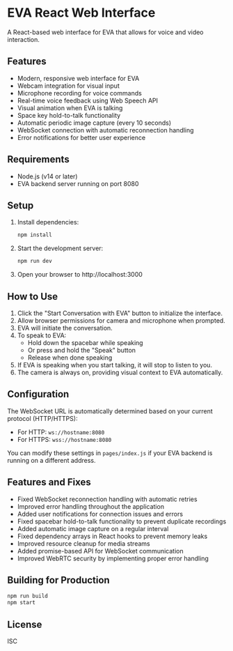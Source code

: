 # EVA React Web Interface

A React-based web interface for EVA that allows for voice and video interaction.

## Features

- Modern, responsive web interface for EVA
- Webcam integration for visual input
- Microphone recording for voice commands
- Real-time voice feedback using Web Speech API
- Visual animation when EVA is talking
- Space key hold-to-talk functionality
- Automatic periodic image capture (every 10 seconds)
- WebSocket connection with automatic reconnection handling
- Error notifications for better user experience

## Requirements

- Node.js (v14 or later)
- EVA backend server running on port 8080

## Setup

1. Install dependencies:
   ```bash
   npm install
   ```

2. Start the development server:
   ```bash
   npm run dev
   ```

3. Open your browser to http://localhost:3000

## How to Use

1. Click the "Start Conversation with EVA" button to initialize the interface.
2. Allow browser permissions for camera and microphone when prompted.
3. EVA will initiate the conversation.
4. To speak to EVA:
   - Hold down the spacebar while speaking
   - Or press and hold the "Speak" button
   - Release when done speaking
5. If EVA is speaking when you start talking, it will stop to listen to you.
6. The camera is always on, providing visual context to EVA automatically.

## Configuration

The WebSocket URL is automatically determined based on your current protocol (HTTP/HTTPS):
- For HTTP: `ws://hostname:8080`
- For HTTPS: `wss://hostname:8080`

You can modify these settings in `pages/index.js` if your EVA backend is running on a different address.

## Features and Fixes

- Fixed WebSocket reconnection handling with automatic retries
- Improved error handling throughout the application
- Added user notifications for connection issues and errors
- Fixed spacebar hold-to-talk functionality to prevent duplicate recordings
- Added automatic image capture on a regular interval
- Fixed dependency arrays in React hooks to prevent memory leaks
- Improved resource cleanup for media streams
- Added promise-based API for WebSocket communication
- Improved WebRTC security by implementing proper error handling

## Building for Production

```bash
npm run build
npm start
```

## License

ISC 